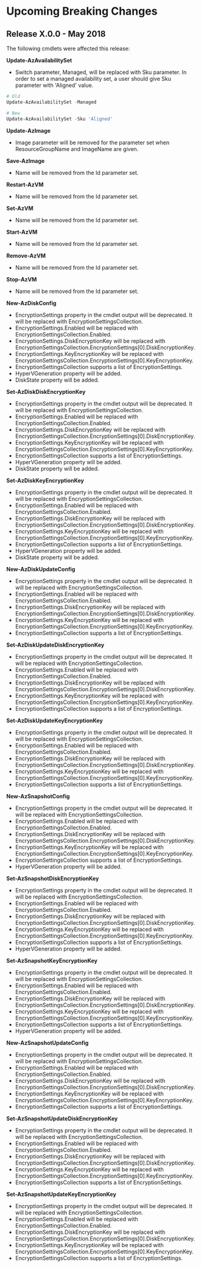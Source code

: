 # Upcoming Breaking Changes

## Release X.0.0 - May 2018

The following cmdlets were affected this release:

**Update-AzAvailabilitySet**
- Switch parameter, Managed, will be replaced with Sku parameter.
In order to set a managed availability set, a user should give Sku parameter with 'Aligned' value.

```powershell
# Old
Update-AzAvailabilitySet -Managed

# New
Update-AzAvailabilitySet -Sku 'Aligned'
```

**Update-AzImage**
- Image parameter will be removed for the parameter set when ResourceGroupName and ImageName are given.

**Save-AzImage**
- Name will be removed from the Id parameter set.

**Restart-AzVM**
- Name will be removed from the Id parameter set.

**Set-AzVM**
- Name will be removed from the Id parameter set.

**Start-AzVM**
- Name will be removed from the Id parameter set.

**Remove-AzVM**
- Name will be removed from the Id parameter set.

**Stop-AzVM**
- Name will be removed from the Id parameter set.

**New-AzDiskConfig**
- EncryptionSettings property in the cmdlet output will be deprecated.  It will be replaced with EncryptionSettingsCollection.
- EncryptionSettings.Enabled will be replaced with EncryptionSettingsCollection.Enabled.
- EncryptionSettings.DiskEncryptionKey will be replaced with EncryptionSettingsCollection.EncryptionSettings[0].DiskEncryptionKey.
- EncryptionSettings.KeyEncryptionKey will be replaced with EncryptionSettingsCollection.EncryptionSettings[0].KeyEncryptionKey.
- EncryptionSettingsCollection supports a list of EncryptionSettings.
- HyperVGeneration property will be added.
- DiskState property will be added.

**Set-AzDiskDiskEncryptionKey**
- EncryptionSettings property in the cmdlet output will be deprecated.  It will be replaced with EncryptionSettingsCollection.
- EncryptionSettings.Enabled will be replaced with EncryptionSettingsCollection.Enabled.
- EncryptionSettings.DiskEncryptionKey will be replaced with EncryptionSettingsCollection.EncryptionSettings[0].DiskEncryptionKey.
- EncryptionSettings.KeyEncryptionKey will be replaced with EncryptionSettingsCollection.EncryptionSettings[0].KeyEncryptionKey.
- EncryptionSettingsCollection supports a list of EncryptionSettings.
- HyperVGeneration property will be added.
- DiskState property will be added.

**Set-AzDiskKeyEncryptionKey**
- EncryptionSettings property in the cmdlet output will be deprecated.  It will be replaced with EncryptionSettingsCollection.
- EncryptionSettings.Enabled will be replaced with EncryptionSettingsCollection.Enabled.
- EncryptionSettings.DiskEncryptionKey will be replaced with EncryptionSettingsCollection.EncryptionSettings[0].DiskEncryptionKey.
- EncryptionSettings.KeyEncryptionKey will be replaced with EncryptionSettingsCollection.EncryptionSettings[0].KeyEncryptionKey.
- EncryptionSettingsCollection supports a list of EncryptionSettings.
- HyperVGeneration property will be added.
- DiskState property will be added.

**New-AzDiskUpdateConfig**
- EncryptionSettings property in the cmdlet output will be deprecated.  It will be replaced with EncryptionSettingsCollection.
- EncryptionSettings.Enabled will be replaced with EncryptionSettingsCollection.Enabled.
- EncryptionSettings.DiskEncryptionKey will be replaced with EncryptionSettingsCollection.EncryptionSettings[0].DiskEncryptionKey.
- EncryptionSettings.KeyEncryptionKey will be replaced with EncryptionSettingsCollection.EncryptionSettings[0].KeyEncryptionKey.
- EncryptionSettingsCollection supports a list of EncryptionSettings.

**Set-AzDiskUpdateDiskEncryptionKey**
- EncryptionSettings property in the cmdlet output will be deprecated.  It will be replaced with EncryptionSettingsCollection.
- EncryptionSettings.Enabled will be replaced with EncryptionSettingsCollection.Enabled.
- EncryptionSettings.DiskEncryptionKey will be replaced with EncryptionSettingsCollection.EncryptionSettings[0].DiskEncryptionKey.
- EncryptionSettings.KeyEncryptionKey will be replaced with EncryptionSettingsCollection.EncryptionSettings[0].KeyEncryptionKey.
- EncryptionSettingsCollection supports a list of EncryptionSettings.

**Set-AzDiskUpdateKeyEncryptionKey**
- EncryptionSettings property in the cmdlet output will be deprecated.  It will be replaced with EncryptionSettingsCollection.
- EncryptionSettings.Enabled will be replaced with EncryptionSettingsCollection.Enabled.
- EncryptionSettings.DiskEncryptionKey will be replaced with EncryptionSettingsCollection.EncryptionSettings[0].DiskEncryptionKey.
- EncryptionSettings.KeyEncryptionKey will be replaced with EncryptionSettingsCollection.EncryptionSettings[0].KeyEncryptionKey.
- EncryptionSettingsCollection supports a list of EncryptionSettings.

**New-AzSnapshotConfig**
- EncryptionSettings property in the cmdlet output will be deprecated.  It will be replaced with EncryptionSettingsCollection.
- EncryptionSettings.Enabled will be replaced with EncryptionSettingsCollection.Enabled.
- EncryptionSettings.DiskEncryptionKey will be replaced with EncryptionSettingsCollection.EncryptionSettings[0].DiskEncryptionKey.
- EncryptionSettings.KeyEncryptionKey will be replaced with EncryptionSettingsCollection.EncryptionSettings[0].KeyEncryptionKey.
- EncryptionSettingsCollection supports a list of EncryptionSettings.
- HyperVGeneration property will be added.

**Set-AzSnapshotDiskEncryptionKey**
- EncryptionSettings property in the cmdlet output will be deprecated.  It will be replaced with EncryptionSettingsCollection.
- EncryptionSettings.Enabled will be replaced with EncryptionSettingsCollection.Enabled.
- EncryptionSettings.DiskEncryptionKey will be replaced with EncryptionSettingsCollection.EncryptionSettings[0].DiskEncryptionKey.
- EncryptionSettings.KeyEncryptionKey will be replaced with EncryptionSettingsCollection.EncryptionSettings[0].KeyEncryptionKey.
- EncryptionSettingsCollection supports a list of EncryptionSettings.
- HyperVGeneration property will be added.

**Set-AzSnapshotKeyEncryptionKey**
- EncryptionSettings property in the cmdlet output will be deprecated.  It will be replaced with EncryptionSettingsCollection.
- EncryptionSettings.Enabled will be replaced with EncryptionSettingsCollection.Enabled.
- EncryptionSettings.DiskEncryptionKey will be replaced with EncryptionSettingsCollection.EncryptionSettings[0].DiskEncryptionKey.
- EncryptionSettings.KeyEncryptionKey will be replaced with EncryptionSettingsCollection.EncryptionSettings[0].KeyEncryptionKey.
- EncryptionSettingsCollection supports a list of EncryptionSettings.
- HyperVGeneration property will be added.

**New-AzSnapshotUpdateConfig**
- EncryptionSettings property in the cmdlet output will be deprecated.  It will be replaced with EncryptionSettingsCollection.
- EncryptionSettings.Enabled will be replaced with EncryptionSettingsCollection.Enabled.
- EncryptionSettings.DiskEncryptionKey will be replaced with EncryptionSettingsCollection.EncryptionSettings[0].DiskEncryptionKey.
- EncryptionSettings.KeyEncryptionKey will be replaced with EncryptionSettingsCollection.EncryptionSettings[0].KeyEncryptionKey.
- EncryptionSettingsCollection supports a list of EncryptionSettings.

**Set-AzSnapshotUpdateDiskEncryptionKey**
- EncryptionSettings property in the cmdlet output will be deprecated.  It will be replaced with EncryptionSettingsCollection.
- EncryptionSettings.Enabled will be replaced with EncryptionSettingsCollection.Enabled.
- EncryptionSettings.DiskEncryptionKey will be replaced with EncryptionSettingsCollection.EncryptionSettings[0].DiskEncryptionKey.
- EncryptionSettings.KeyEncryptionKey will be replaced with EncryptionSettingsCollection.EncryptionSettings[0].KeyEncryptionKey.
- EncryptionSettingsCollection supports a list of EncryptionSettings.

**Set-AzSnapshotUpdateKeyEncryptionKey**
- EncryptionSettings property in the cmdlet output will be deprecated.  It will be replaced with EncryptionSettingsCollection.
- EncryptionSettings.Enabled will be replaced with EncryptionSettingsCollection.Enabled.
- EncryptionSettings.DiskEncryptionKey will be replaced with EncryptionSettingsCollection.EncryptionSettings[0].DiskEncryptionKey.
- EncryptionSettings.KeyEncryptionKey will be replaced with EncryptionSettingsCollection.EncryptionSettings[0].KeyEncryptionKey.
- EncryptionSettingsCollection supports a list of EncryptionSettings.
